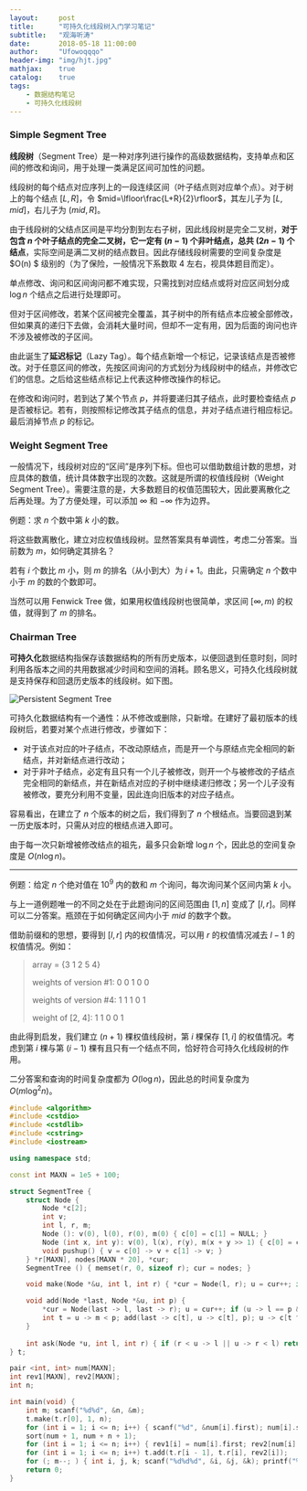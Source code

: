 ```yaml
---
layout:     post
title:      "可持久化线段树入门学习笔记"
subtitle:   "观海听涛"
date:       2018-05-18 11:00:00
author:     "Ufowoqqqo"
header-img: "img/hjt.jpg"
mathjax:    true
catalog:    true
tags:
    - 数据结构笔记
    - 可持久化线段树
---
```


### $\text{Simple Segment Tree}$

**线段树**（$\text{Segment Tree}$）是一种对序列进行操作的高级数据结构，支持单点和区间的修改和询问，用于处理一类满足区间可加性的问题。

线段树的每个结点对应序列上的一段连续区间（叶子结点则对应单个点）。对于树上的每个结点 $[L, R]$，令 $mid=\lfloor\frac{L+R}{2}\rfloor$，其左儿子为 $[L, mid]$，右儿子为 $(mid, R]$。

由于线段树的父结点区间是平均分割到左右子树，因此线段树是完全二叉树，**对于包含 $n$ 个叶子结点的完全二叉树，它一定有 $(n-1)$ 个非叶结点，总共 $(2n-1)$ 个结点**，实际空间是满二叉树的结点数目。因此存储线段树需要的空间复杂度是 $O(n) $ 级别的（为了保险，一般情况下系数取 $4$ 左右，视具体题目而定）。

单点修改、询问和区间询问都不难实现，只需找到对应结点或将对应区间划分成 $\log n$ 个结点之后进行处理即可。

但对于区间修改，若某个区间被完全覆盖，其子树中的所有结点本应被全部修改，但如果真的递归下去做，会消耗大量时间，但却不一定有用，因为后面的询问也许不涉及被修改的子区间。

由此诞生了**延迟标记**（$\text{Lazy Tag}$）。每个结点新增一个标记，记录该结点是否被修改。对于任意区间的修改，先按区间询问的方式划分为线段树中的结点，并修改它们的信息。之后给这些结点标记上代表这种修改操作的标记。

在修改和询问时，若到达了某个节点 $p$，并将要递归其子结点，此时要检查结点 $p$ 是否被标记。若有，则按照标记修改其子结点的信息，并对子结点进行相应标记。最后消掉节点 $p$ 的标记。

### $\text{Weight Segment Tree}$

一般情况下，线段树对应的“区间”是序列下标。但也可以借助数组计数的思想，对应具体的数值，统计具体数字出现的次数。这就是所谓的权值线段树（$\text{Weight Segment Tree}$）。需要注意的是，大多数题目的权值范围较大，因此要离散化之后再处理。为了方便处理，可以添加 $\infty$ 和 $-\infty$ 作为边界。

例题：求 $n$ 个数中第 $k$ 小的数。

将这些数离散化，建立对应权值线段树。显然答案具有单调性，考虑二分答案。当前数为 $m$，如何确定其排名？

若有 $i$ 个数比 $m$ 小，则 $m$ 的排名（从小到大）为 $i+1$。由此，只需确定 $n$ 个数中小于 $m$ 的数的个数即可。

当然可以用 $\text{Fenwick Tree}$ 做，如果用权值线段树也很简单，求区间 $[\infty, m)$ 的权值，就得到了 $m$ 的排名。

### $\text{Chairman Tree}$

**可持久化**数据结构指保存该数据结构的所有历史版本，以便回退到任意时刻，同时利用各版本之间的共用数据减少时间和空间的消耗。顾名思义，可持久化线段树就是支持保存和回退历史版本的线段树。如下图。

![Persistent Segment Tree](https://s3.amazonaws.com/hr-challenge-images/8565/1433394877-559bcd278f-Treepers.png)

可持久化数据结构有一个通性：从不修改或删除，只新增。在建好了最初版本的线段树后，若要对某个点进行修改，步骤如下：

- 对于该点对应的叶子结点，不改动原结点，而是开一个与原结点完全相同的新结点，并对新结点进行改动；
- 对于非叶子结点，必定有且只有一个儿子被修改，则开一个与被修改的子结点完全相同的新结点，并在新结点对应的子树中继续递归修改；另一个儿子没有被修改，要充分利用不变量，因此连向旧版本的对应子结点。

容易看出，在建立了 $n$ 个版本的树之后，我们得到了 $n$ 个根结点。当要回退到某一历史版本时，只需从对应的根结点进入即可。

由于每一次只新增被修改结点的祖先，最多只会新增 $\log n$ 个，因此总的空间复杂度是 $O(n\log n)$。

---

例题：给定 $n$ 个绝对值在 $10^9$ 内的数和 $m$ 个询问，每次询问某个区间内第 $k$ 小。

与上一道例题唯一的不同之处在于此题询问的区间范围由 $[1, n]$ 变成了 $[l, r]$。同样可以二分答案。瓶颈在于如何确定区间内小于 $mid$ 的数字个数。

借助前缀和的思想，要得到 $[l, r]$ 内的权值情况，可以用 $r$ 的权值情况减去 $l-1$ 的权值情况。例如：

> array = {3 1 2 5 4}
>
> weights of version #1: 0 0 1 0 0
>
> weights of version #4: 1 1 1 0 1
>
> weight of [2, 4]: 1 1 0 0 1

由此得到启发，我们建立 $(n+1)$ 棵权值线段树，第 $i$ 棵保存 $[1, i]$ 的权值情况。考虑到第 $i$ 棵与第 $(i-1)$ 棵有且只有一个结点不同，恰好符合可持久化线段树的作用。

二分答案和查询的时间复杂度都为 $O(\log n)$，因此总的时间复杂度为 $O(m\log^2 n)$。

```cpp
#include <algorithm>
#include <cstdio>
#include <cstdlib>
#include <cstring>
#include <iostream>

using namespace std;

const int MAXN = 1e5 + 100;

struct SegmentTree {
	struct Node {
		Node *c[2];
		int v;
		int l, r, m;
		Node (): v(0), l(0), r(0), m(0) { c[0] = c[1] = NULL; }
		Node (int x, int y): v(0), l(x), r(y), m(x + y >> 1) { c[0] = c[1] = NULL; }
		void pushup() { v = c[0] -> v + c[1] -> v; }
	} *r[MAXN], nodes[MAXN * 20], *cur;
	SegmentTree () { memset(r, 0, sizeof r); cur = nodes; }

	void make(Node *&u, int l, int r) { *cur = Node(l, r); u = cur++; if (l < r) { make(u -> c[0], l, u -> m); make(u -> c[1], u -> m + 1, r); } }

	void add(Node *last, Node *&u, int p) {
		*cur = Node(last -> l, last -> r); u = cur++; if (u -> l == p && u -> r == p) { u -> v = last -> v + 1; return; }
		int t = u -> m < p; add(last -> c[t], u -> c[t], p); u -> c[t ^ 1] = last -> c[t ^ 1]; u -> pushup();
	}
	
	int ask(Node *u, int l, int r) { if (r < u -> l || u -> r < l) return 0; if (l <= u -> l && u -> r <= r) return u -> v; return ask(u -> c[0], l, r) + ask(u -> c[1], l, r); }
} t;

pair <int, int> num[MAXN];
int rev1[MAXN], rev2[MAXN];
int n;

int main(void) {
	int m; scanf("%d%d", &n, &m);
	t.make(t.r[0], 1, n);
	for (int i = 1; i <= n; i++) { scanf("%d", &num[i].first); num[i].second = i; }
	sort(num + 1, num + n + 1);
	for (int i = 1; i <= n; i++) { rev1[i] = num[i].first; rev2[num[i].second] = i; }
	for (int i = 1; i <= n; i++) t.add(t.r[i - 1], t.r[i], rev2[i]);
	for (; m--; ) { int i, j, k; scanf("%d%d%d", &i, &j, &k); printf("%d\n", solve(i, j, k)); }
	return 0;
}
```
